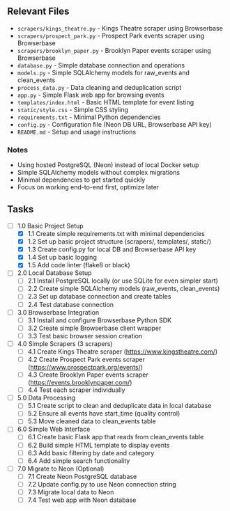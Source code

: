 ## Relevant Files

- `scrapers/kings_theatre.py` - Kings Theatre scraper using Browserbase
- `scrapers/prospect_park.py` - Prospect Park events scraper using Browserbase  
- `scrapers/brooklyn_paper.py` - Brooklyn Paper events scraper using Browserbase
- `database.py` - Simple database connection and operations
- `models.py` - Simple SQLAlchemy models for raw_events and clean_events
- `process_data.py` - Data cleaning and deduplication script
- `app.py` - Simple Flask web app for browsing events
- `templates/index.html` - Basic HTML template for event listing
- `static/style.css` - Simple CSS styling
- `requirements.txt` - Minimal Python dependencies
- `config.py` - Configuration file (Neon DB URL, Browserbase API key)
- `README.md` - Setup and usage instructions

### Notes

- Using hosted PostgreSQL (Neon) instead of local Docker setup
- Simple SQLAlchemy models without complex migrations
- Minimal dependencies to get started quickly
- Focus on working end-to-end first, optimize later

## Tasks

- [ ] 1.0 Basic Project Setup
  - [x] 1.1 Create simple requirements.txt with minimal dependencies
  - [x] 1.2 Set up basic project structure (scrapers/, templates/, static/)
  - [x] 1.3 Create config.py for local DB and Browserbase API key
  - [x] 1.4 Set up basic logging
  - [x] 1.5 Add code linter (flake8 or black)
- [ ] 2.0 Local Database Setup
  - [ ] 2.1 Install PostgreSQL locally (or use SQLite for even simpler start)
  - [ ] 2.2 Create simple SQLAlchemy models (raw_events, clean_events)
  - [ ] 2.3 Set up database connection and create tables
  - [ ] 2.4 Test database connection
- [ ] 3.0 Browserbase Integration
  - [ ] 3.1 Install and configure Browserbase Python SDK
  - [ ] 3.2 Create simple Browserbase client wrapper
  - [ ] 3.3 Test basic browser session creation
- [ ] 4.0 Simple Scrapers (3 scrapers)
  - [ ] 4.1 Create Kings Theatre scraper (https://www.kingstheatre.com/)
  - [ ] 4.2 Create Prospect Park events scraper (https://www.prospectpark.org/events/)
  - [ ] 4.3 Create Brooklyn Paper events scraper (https://events.brooklynpaper.com/)
  - [ ] 4.4 Test each scraper individually
- [ ] 5.0 Data Processing
  - [ ] 5.1 Create script to clean and deduplicate data in local database
  - [ ] 5.2 Ensure all events have start_time (quality control)
  - [ ] 5.3 Move cleaned data to clean_events table
- [ ] 6.0 Simple Web Interface
  - [ ] 6.1 Create basic Flask app that reads from clean_events table
  - [ ] 6.2 Build simple HTML template to display events
  - [ ] 6.3 Add basic filtering by date and category
  - [ ] 6.4 Add simple search functionality
- [ ] 7.0 Migrate to Neon (Optional)
  - [ ] 7.1 Create Neon PostgreSQL database
  - [ ] 7.2 Update config.py to use Neon connection string
  - [ ] 7.3 Migrate local data to Neon
  - [ ] 7.4 Test web app with Neon database
